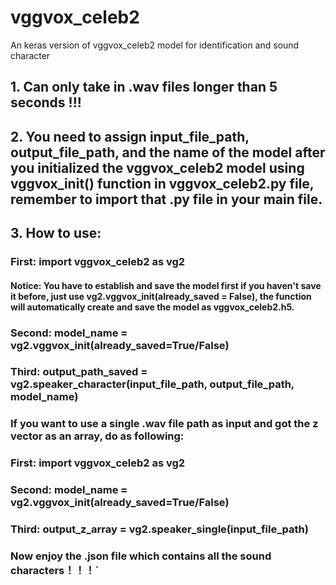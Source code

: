 # vggvox_celeb2
An keras version of vggvox_celeb2 model for identification and sound character
## 1. Can only take in .wav files longer than 5 seconds !!!
## 2. You need to assign input_file_path, output_file_path, and the name of the model after you initialized the vggvox_celeb2 model using vggvox_init() function in vggvox_celeb2.py file, remember to import that .py file in your main file.
## 3. How to use:
### First: import vggvox_celeb2 as vg2
#### Notice: You have to establish and save the model first if you haven't save it before, just use vg2.vggvox_init(already_saved = False), the function will automatically create and save the model as vggvox_celeb2.h5.
### Second: model_name = vg2.vggvox_init(already_saved=True/False)
### Third: output_path_saved = vg2.speaker_character(input_file_path, output_file_path, model_name)
### If you want to use a single .wav file path as input and got the z vector as an array, do as following:
### First: import vggvox_celeb2 as vg2
### Second: model_name = vg2.vggvox_init(already_saved=True/False)
### Third: output_z_array = vg2.speaker_single(input_file_path)
### Now enjoy the .json file which contains all the sound characters！！！`
